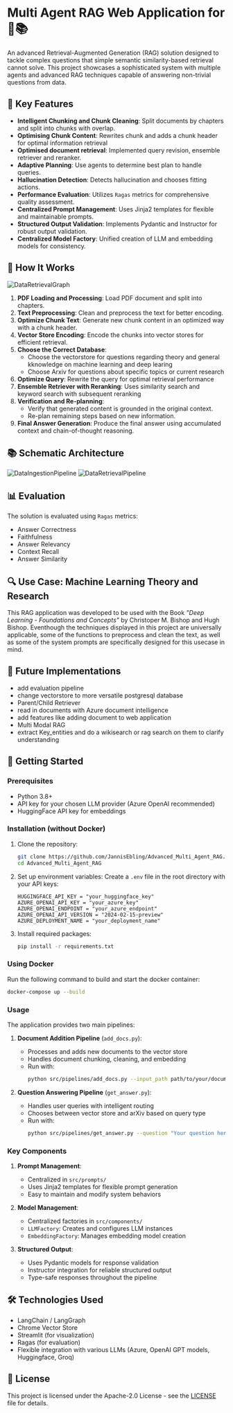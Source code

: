 # Multi Agent RAG Web Application for  🧠📚

An advanced Retrieval-Augmented Generation (RAG) solution designed to tackle complex questions that simple semantic similarity-based retrieval cannot solve. This project showcases a sophisticated system with multiple agents and advanced RAG techniques capable of answering non-trivial questions from data.


## 🌟 Key Features

- **Intelligent Chunking and Chunk Cleaning**: Split documents by chapters and split into chunks with overlap.
- **Optimising Chunk Content**: Rewrites chunk and adds a chunk header for optimal information retrieval
- **Optimised document retrieval**: Implemented query revision, ensemble retriever and reranker.
- **Adaptive Planning**: Use agents to determine best plan to handle queries.
- **Hallucination Detection**: Detects hallucination and chooses fitting actions.
- **Performance Evaluation**: Utilizes `Ragas` metrics for comprehensive quality assessment.
- **Centralized Prompt Management**: Uses Jinja2 templates for flexible and maintainable prompts.
- **Structured Output Validation**: Implements Pydantic and Instructor for robust output validation.
- **Centralized Model Factory**: Unified creation of LLM and embedding models for consistency.


## 🧠 How It Works
![DataRetrievalGraph](images/Retrieval_Graph.png)

1. **PDF Loading and Processing**: Load PDF document and split into chapters.
2. **Text Preprocessing**: Clean and preprocess the text for better encoding.
3. **Optimize Chunk Text**: Generate new chunk content in an optimized way with a chunk header.
4. **Vector Store Encoding**: Encode the chunks into vector stores for efficient retrieval.
5. **Choose the Correct Database**:
   - Choose the vectorstore for questions regarding theory and general kknowledge on machine learning and deep learing
   - Choose Arxiv for questions about specific topics or current research
6. **Optimize Query**: Rewrite the query for optimal retrieval performance
7. **Ensemble Retriever with Reranking**: Uses similarity search and keyword search with subsequent reranking
8. **Verification and Re-planning**:
   - Verify that generated content is grounded in the original context.
   - Re-plan remaining steps based on new information.
9. **Final Answer Generation**: Produce the final answer using accumulated context and chain-of-thought reasoning.


## 📚 Schematic Architecture

![DataIngestionPipeline](images/dataingestionpipeline.png)
![DataRetrievalPipeline](images/dataretrievalpipeline.png)


## 📊 Evaluation

The solution is evaluated using `Ragas` metrics:
- Answer Correctness
- Faithfulness
- Answer Relevancy
- Context Recall
- Answer Similarity


## 🔍 Use Case: Machine Learning Theory and Research

This RAG application was developed to be used with the Book *"Deep Learning - Foundations and Concepts"* by Christoper M. Bishop and Hugh Bishop. Eventhough the techniques displayed in this project are universally applicable, some of the functions to preprocess and clean the text, as well as some of the system prompts are specifically designed for this usecase in mind.


## 🌟 Future Implementations

- add evaluation pipeline
- change vectorstore to more versatile postgresql database
- Parent/Child Retriever
- read in documents with Azure document intelligence
- add features like adding document to web application
- Multi Modal RAG
- extract Key_entities and do a wikisearch or rag search on them to clarify understanding


## 🚀 Getting Started

### Prerequisites

- Python 3.8+
- API key for your chosen LLM provider (Azure OpenAI recommended)
- HuggingFace API key for embeddings


### Installation (without Docker)

1. Clone the repository:
   ```sh
   git clone https://github.com/JannisEbling/Advanced_Multi_Agent_RAG.git
   cd Advanced_Multi_Agent_RAG
   ```

2. Set up environment variables:
   Create a `.env` file in the root directory with your API keys: 
   ```
   HUGGINGFACE_API_KEY = "your_huggingface_key"
   AZURE_OPENAI_API_KEY = "your_azure_key"
   AZURE_OPENAI_ENDPOINT = "your_azure_endpoint"
   AZURE_OPENAI_API_VERSION = "2024-02-15-preview"
   AZURE_DEPLOYMENT_NAME = "your_deployment_name"
   ```

3. Install required packages:
   ```sh
   pip install -r requirements.txt
   ```


### Using Docker
Run the following command to build and start the docker container:
```sh
docker-compose up --build
```


### Usage

The application provides two main pipelines:

1. **Document Addition Pipeline** (`add_docs.py`):
   - Processes and adds new documents to the vector store
   - Handles document chunking, cleaning, and embedding
   - Run with:
     ```sh
     python src/pipelines/add_docs.py --input_path path/to/your/document.pdf
     ```

2. **Question Answering Pipeline** (`get_answer.py`):
   - Handles user queries with intelligent routing
   - Chooses between vector store and arXiv based on query type
   - Run with:
     ```sh
     python src/pipelines/get_answer.py --question "Your question here"
     ```


### Key Components

1. **Prompt Management**:
   - Centralized in `src/prompts/`
   - Uses Jinja2 templates for flexible prompt generation
   - Easy to maintain and modify system behaviors

2. **Model Management**:
   - Centralized factories in `src/components/`
   - `LLMFactory`: Creates and configures LLM instances
   - `EmbeddingFactory`: Manages embedding model creation

3. **Structured Output**:
   - Uses Pydantic models for response validation
   - Instructor integration for reliable structured output
   - Type-safe responses throughout the pipeline


## 🛠️ Technologies Used

- LangChain / LangGraph
- Chrome Vector Store
- Streamlit (for visualization)
- Ragas (for evaluation)
- Flexible integration with various LLMs (Azure, OpenAI GPT models, Huggingface, Groq)


## 📄 License

This project is licensed under the Apache-2.0 License - see the [LICENSE](LICENSE) file for details.
